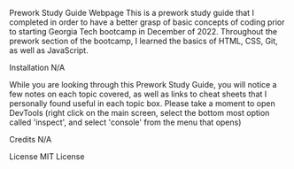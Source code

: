 Prework Study Guide Webpage
This is a prework study guide that I completed in order to have a better grasp of basic concepts of coding prior to starting Georgia Tech bootcamp in December of 2022. Throughout the prework section of the bootcamp, I learned the basics of HTML, CSS, Git, as well as JavaScript.

Installation
N/A

While you are looking through this Prework Study Guide, you will notice a few notes on each topic covered, as well as links to cheat sheets that I personally found useful in each topic box. Please take a moment to open DevTools (right click on the main screen, select the bottom most option called 'inspect', and select 'console' from the menu that opens)

Credits
N/A

License
MIT License

